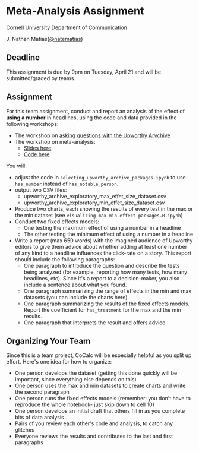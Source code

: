 # Meta-Analysis Assignment
Cornell University Department of Communication

J. Nathan Matias([@natematias](https://twitter.com/natematias))


## Deadline
This assignment is due by 9pm on Tuesday, April 21 and will be submitted/graded by teams.

## Assignment
For this team assignment, conduct and report an analysis of the effect of **using a number** in headlines, using the code and data provided in the following workshops:

* The workshop on [asking questions with the Upworthy Arvchive](https://github.com/natematias/design-governance-experiments/blob/master/lectures/Lecture%2015%20-%20Asking%20Questions%20of%20the%20Upworthy%20Archive.pdf)
* The workshop on meta-analysis:
  * [Slides here](https://github.com/natematias/design-governance-experiments/blob/master/lectures/Lecture%2017%20-%20Using%20Fixed%20Effects%20Models%20for%20Meta%20Analysis.pdf)
  * [Code here](https://github.com/natematias/design-governance-experiments/blob/master/lecture-code/lecture-17-meta-analysis.R.ipynb)

You will:
* adjust the code in `selecting_upworthy_archive_packages.ipynb` to use `has_number` instead of `has_notable_person`. 
* output two CSV files:
  * upworthy_archive_exploratory_max_effet_size_dataset.csv
  * upworthy_archive_exploratory_min_effet_size_dataset.csv
* Produce two charts, each showing the results of every test in the max or the min dataset (see `visualizing-max-min-effect-packages.R.ipynb`)
* Conduct two fixed effects models:
  * One testing the maximum effect of using a number in a headline
  * The other testing the minimum effect of using a number in a headline
* Write a report (max 650 words) with the imagined audience of Upworthy editors to give them advice about whether adding at least one number of any kind to a headline influences the click-rate on a story. This report should include the following paragraphs:
  * One paragraph to introduce the question and describe the tests being analyzed (for example, reporting how many tests, how many headlines, etc). Since it's a report to a decision-maker, you also include a sentence about what you found.
  * One paragraph summarizing the range of effects in the min and max datasets (you can include the charts here)
  * One paragraph summarizing the results of the fixed effects models. Report the coefficient for `has_treatment` for the max and the min results.
  * One paragraph that interprets the result and offers advice

## Organizing Your Team
Since this is a team project, CoCalc will be especially helpful as you split up effort. Here's one idea for how to organize:
* One person develops the dataset (getting this done quickly will be important, since everything else depends on this)
* One person uses the max and min datasets to create charts and write the second paragraph
* One person runs the fixed effects models (remember: you don't have to reproduce the whole notebook- just skip down to cell 10)
* One person develops an initial draft that others fill in as you complete bits of data analysis
* Pairs of you review each other's code and analysis, to catch any glitches
* Everyone reviews the results and contributes to the last and first paragraphs
